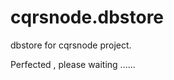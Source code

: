 cqrsnode.dbstore
================
dbstore for cqrsnode project.

Perfected , please waiting ......



